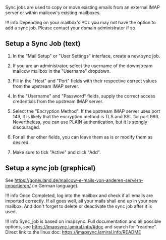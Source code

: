 Sync jobs are used to copy or move existing emails from an external IMAP server or within mailcow's existing mailboxes.

!!! info
    Depending on your mailbox's ACL you may not have the option to add a sync job. Please contact your domain administrator if so.

## Setup a Sync Job (text)
1. In the "Mail Setup" or "User Settings" interface, create a new sync job.

2. If you are an administrator, select the username of the downstream mailcow mailbox in the "Username" dropdown.

3. Fill in the "Host" and "Port" fields with their respective correct values from the upstream IMAP server.

4. In the "Username" and "Password" fields, supply the correct access credentials from the upstream IMAP server.

5. Select the "Encryption Method". If the upstream IMAP server uses port 143, it is likely that the encryption method is TLS and SSL for port 993. Nevertheless, you can use PLAIN authentication, but it is stongly discouraged.

6. For all ther other fields, you can leave them as is or modify them as desired.

7. Make sure to tick "Active" and click "Add".

## Setup a sync job (graphical)
See https://goneuland.de/mailcow-e-mails-von-anderen-servern-importieren/ (in German language).

!!! info
    Once Completed, log into the mailbox and check if all emails are imported correctly. If all goes well, all your mails shall end up in your new mailbox. And don't forget to delete or deactivate the sync job after it is used.

!!! info
Sync_job is based on imapsync. Full documentation and all possible options, see https://imapsync.lamiral.info/#doc and search for "readme". Direct link to the linux doc: https://imapsync.lamiral.info/README
